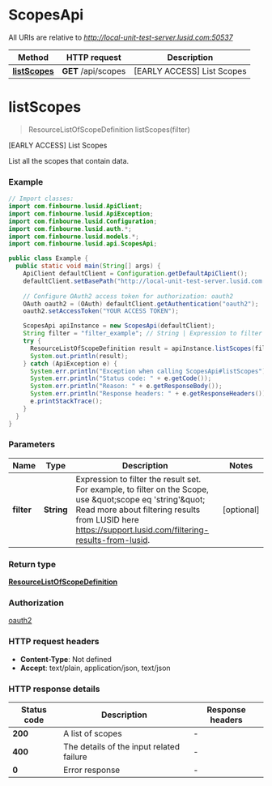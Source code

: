 # ScopesApi

All URIs are relative to *http://local-unit-test-server.lusid.com:50537*

Method | HTTP request | Description
------------- | ------------- | -------------
[**listScopes**](ScopesApi.md#listScopes) | **GET** /api/scopes | [EARLY ACCESS] List Scopes


<a name="listScopes"></a>
# **listScopes**
> ResourceListOfScopeDefinition listScopes(filter)

[EARLY ACCESS] List Scopes

List all the scopes that contain data.

### Example
```java
// Import classes:
import com.finbourne.lusid.ApiClient;
import com.finbourne.lusid.ApiException;
import com.finbourne.lusid.Configuration;
import com.finbourne.lusid.auth.*;
import com.finbourne.lusid.models.*;
import com.finbourne.lusid.api.ScopesApi;

public class Example {
  public static void main(String[] args) {
    ApiClient defaultClient = Configuration.getDefaultApiClient();
    defaultClient.setBasePath("http://local-unit-test-server.lusid.com:50537");
    
    // Configure OAuth2 access token for authorization: oauth2
    OAuth oauth2 = (OAuth) defaultClient.getAuthentication("oauth2");
    oauth2.setAccessToken("YOUR ACCESS TOKEN");

    ScopesApi apiInstance = new ScopesApi(defaultClient);
    String filter = "filter_example"; // String | Expression to filter the result set.              For example, to filter on the Scope, use \"scope eq 'string'\"              Read more about filtering results from LUSID here https://support.lusid.com/filtering-results-from-lusid.
    try {
      ResourceListOfScopeDefinition result = apiInstance.listScopes(filter);
      System.out.println(result);
    } catch (ApiException e) {
      System.err.println("Exception when calling ScopesApi#listScopes");
      System.err.println("Status code: " + e.getCode());
      System.err.println("Reason: " + e.getResponseBody());
      System.err.println("Response headers: " + e.getResponseHeaders());
      e.printStackTrace();
    }
  }
}
```

### Parameters

Name | Type | Description  | Notes
------------- | ------------- | ------------- | -------------
 **filter** | **String**| Expression to filter the result set.              For example, to filter on the Scope, use \&quot;scope eq &#39;string&#39;\&quot;              Read more about filtering results from LUSID here https://support.lusid.com/filtering-results-from-lusid. | [optional]

### Return type

[**ResourceListOfScopeDefinition**](ResourceListOfScopeDefinition.md)

### Authorization

[oauth2](../README.md#oauth2)

### HTTP request headers

 - **Content-Type**: Not defined
 - **Accept**: text/plain, application/json, text/json

### HTTP response details
| Status code | Description | Response headers |
|-------------|-------------|------------------|
**200** | A list of scopes |  -  |
**400** | The details of the input related failure |  -  |
**0** | Error response |  -  |

